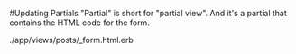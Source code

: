 #Updating Partials
"Partial" is short for "partial view".
And it's a partial that contains the HTML code for the form.

./app/views/posts/_form.html.erb
